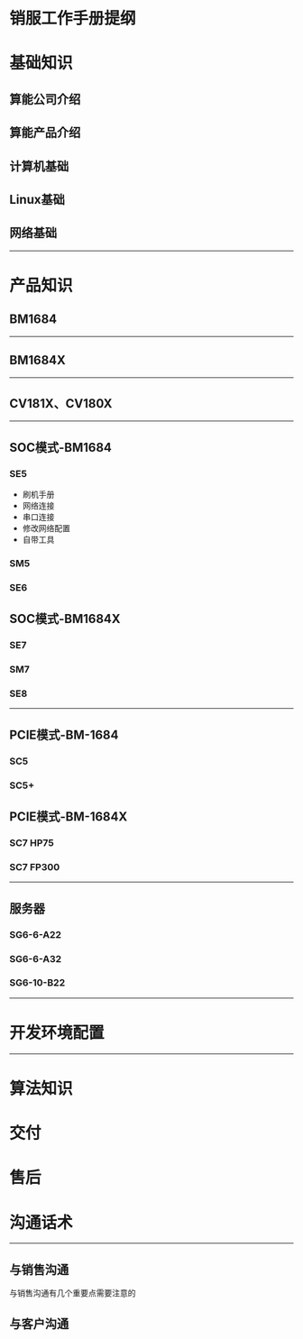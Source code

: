 # 销服工作手册提纲

# 基础知识
## 算能公司介绍
## 算能产品介绍
## 计算机基础
## Linux基础
## 网络基础

***

# 产品知识

## BM1684

***

## BM1684X

***

## CV181X、CV180X

***

## SOC模式-BM1684

### SE5

* 刷机手册
* 网络连接
* 串口连接
* 修改网络配置
* 自带工具

### SM5

### SE6

## SOC模式-BM1684X

### SE7

### SM7

### SE8

***

## PCIE模式-BM-1684

### SC5

### SC5+

## PCIE模式-BM-1684X

### SC7 HP75

### SC7 FP300

***

## 服务器

### SG6-6-A22

### SG6-6-A32

### SG6-10-B22

***
# 开发环境配置

***
# 算法知识

# 交付

# 售后

# 沟通话术
***
## 与销售沟通
与销售沟通有几个重要点需要注意的
## 与客户沟通
